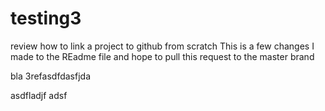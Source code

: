 # testing3
review how to link a project to github from scratch 
This is a few changes I made to the REadme file and hope to pull this request to the master brand 

bla 3refasdfdasfjda

asdfladjf adsf
